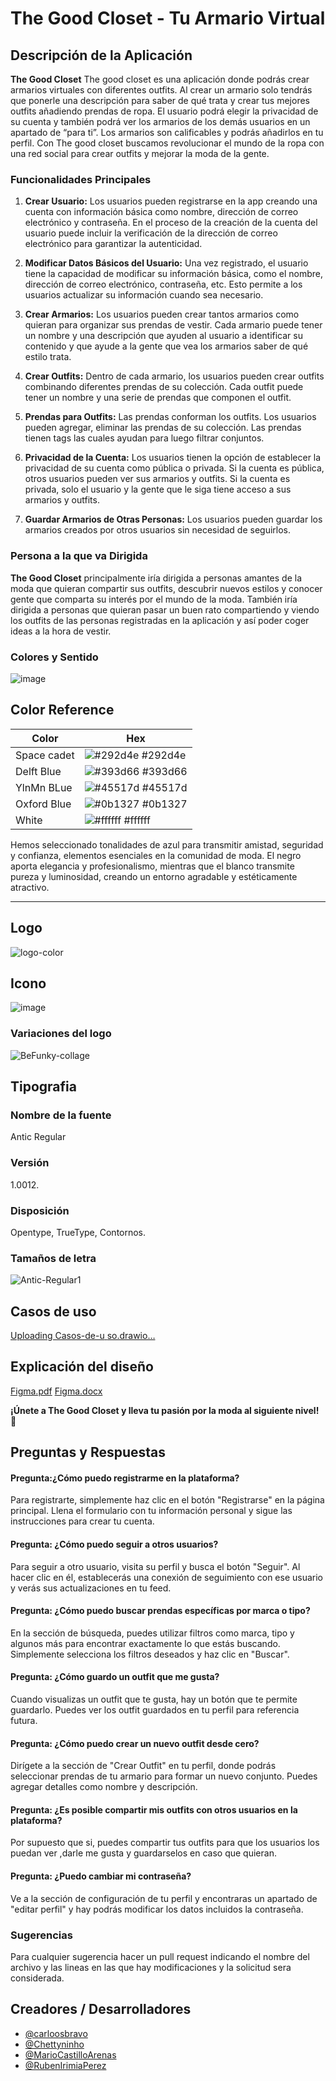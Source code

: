 # The Good Closet - Tu Armario Virtual

## Descripción de la Aplicación

**The Good Closet** The good closet es una aplicación donde podrás crear armarios virtuales con diferentes outfits.
Al crear un armario solo tendrás que ponerle una descripción para saber de qué trata y crear tus mejores outfits añadiendo prendas de ropa.
El usuario podrá elegir la privacidad de su cuenta y también podrá ver los armarios de los demás usuarios en un apartado de “para ti”.
Los armarios son calificables y podrás añadirlos en tu perfil.
Con The good closet buscamos revolucionar el mundo de la ropa con una red social para crear outfits y mejorar la moda de la gente.

### Funcionalidades Principales

1. **Crear Usuario:** Los usuarios pueden registrarse en la app creando una cuenta con información básica como nombre, dirección de correo electrónico y contraseña. En el proceso de la creación de la cuenta del usuario puede incluir la verificación de la dirección de correo electrónico para garantizar la autenticidad.

2. **Modificar Datos Básicos del Usuario:** Una vez registrado, el usuario tiene la capacidad de modificar su información básica, como el nombre, dirección de correo electrónico, contraseña, etc. Esto permite a los usuarios actualizar su información cuando sea necesario.

3. **Crear Armarios:** Los usuarios pueden crear tantos armarios como quieran para organizar sus prendas de vestir. Cada armario puede tener un nombre y una descripción que ayuden al usuario a identificar su contenido y que ayude a la gente que vea los armarios saber de qué estilo trata.

4. **Crear Outfits:** Dentro de cada armario, los usuarios pueden crear outfits combinando diferentes prendas de su colección. Cada outfit puede tener un nombre y una serie de prendas que componen el outfit.
  
5. **Prendas para Outfits:** Las prendas conforman los outfits. Los usuarios pueden agregar, eliminar las prendas de su colección. Las prendas tienen tags las cuales ayudan para luego filtrar conjuntos.

6. **Privacidad de la Cuenta:** Los usuarios tienen la opción de establecer la privacidad de su cuenta como pública o privada. Si la cuenta es pública, otros usuarios pueden ver sus armarios y outfits. Si la cuenta es privada, solo el usuario y la gente que le siga tiene acceso a sus armarios y outfits.

7. **Guardar Armarios de Otras Personas:** Los usuarios pueden guardar los armarios 	creados por otros usuarios sin necesidad de seguirlos.

### Persona a la que va Dirigida

**The Good Closet** principalmente iría dirigida a personas amantes de la moda que quieran compartir sus outfits, descubrir nuevos estilos y conocer gente que comparta su interés por el mundo de la moda.
También iría dirigida a personas que quieran pasar un buen rato compartiendo y viendo los outfits de las personas registradas en la aplicación y así poder coger ideas a la hora de vestir.


### Colores y Sentido
![image](https://github.com/Chettyninho/ClosetLogic/assets/132547532/60ba5141-ad70-4132-b6a3-41646bb9de65)


## Color Reference

| Color             | Hex                                                                |
| ----------------- | ------------------------------------------------------------------ |
| Space cadet | ![#292d4e](https://via.placeholder.com/10/292d4e?text=+) #292d4e |
| Delft Blue | ![#393d66](https://via.placeholder.com/10/393d66?text=+) #393d66 |
| YlnMn BLue | ![#45517d](https://via.placeholder.com/10/45517d?text=+) #45517d |
| Oxford Blue | ![#0b1327](https://via.placeholder.com/10/0b1327?text=+) #0b1327 |
| White | ![#ffffff](https://via.placeholder.com/10/ffffff?text=+) #ffffff |





Hemos seleccionado tonalidades de azul para transmitir amistad, seguridad y confianza, elementos esenciales en la comunidad de moda. El negro aporta elegancia y profesionalismo, mientras que el blanco transmite pureza y luminosidad, creando un entorno agradable y estéticamente atractivo.

---

## Logo
![logo-color](https://github.com/Chettyninho/ClosetLogic/assets/132547532/f4f79357-6857-45f9-b819-65e04ac5ad73)

## Icono
![image](https://github.com/Chettyninho/ClosetLogic/assets/132547532/7fe08bec-fbc7-46b8-a5eb-8945bfea0145)

### Variaciones del logo
![BeFunky-collage](https://github.com/Chettyninho/ClosetLogic/assets/132547532/d3c47529-e8f8-4936-b1ab-90b9ec2762ca)
## Tipografia
### Nombre de la fuente 
  Antic Regular
### Versión
  1.0012.
### Disposición
 Opentype, TrueType, Contornos.
 
### Tamaños de letra
![Antic-Regular1](https://github.com/Chettyninho/ClosetLogic/assets/132547532/e8783c50-e3ee-43df-8803-5f644d85e84c)

## Casos de uso

[Uploading Casos-de-u<mxfile host="app.diagrams.net" modified="2024-01-25T08:50:57.977Z" agent="Mozilla/5.0 (Windows NT 10.0; Win64; x64) AppleWebKit/537.36 (KHTML, like Gecko) Chrome/119.0.0.0 Safari/537.36" etag="p-sM6sgrjpAa8TgMhq0n" version="23.0.1" type="device">
  <diagram name="Página-1" id="vJuelPmkKzQrSOnD5UHj">
    <mxGraphModel dx="1467" dy="792" grid="1" gridSize="10" guides="1" tooltips="1" connect="1" arrows="1" fold="1" page="1" pageScale="1" pageWidth="827" pageHeight="1169" math="0" shadow="0">
      <root>
        <mxCell id="0" />
        <mxCell id="1" parent="0" />
        <mxCell id="TyXlKK2p9FE4LaXy_nsj-1" value="&lt;b&gt;Registro de usuarios.&lt;/b&gt;" style="text;html=1;strokeColor=none;fillColor=none;align=center;verticalAlign=middle;whiteSpace=wrap;rounded=0;" vertex="1" parent="1">
          <mxGeometry x="240" y="20" width="130" height="30" as="geometry" />
        </mxCell>
        <mxCell id="TyXlKK2p9FE4LaXy_nsj-4" style="edgeStyle=orthogonalEdgeStyle;rounded=0;orthogonalLoop=1;jettySize=auto;html=1;entryX=0;entryY=0.5;entryDx=0;entryDy=0;" edge="1" parent="1" source="TyXlKK2p9FE4LaXy_nsj-2" target="TyXlKK2p9FE4LaXy_nsj-3">
          <mxGeometry relative="1" as="geometry" />
        </mxCell>
        <mxCell id="TyXlKK2p9FE4LaXy_nsj-2" value="USUARIO" style="rounded=0;whiteSpace=wrap;html=1;" vertex="1" parent="1">
          <mxGeometry x="80" y="80" width="120" height="60" as="geometry" />
        </mxCell>
        <mxCell id="TyXlKK2p9FE4LaXy_nsj-6" style="edgeStyle=orthogonalEdgeStyle;rounded=0;orthogonalLoop=1;jettySize=auto;html=1;entryX=0;entryY=0.5;entryDx=0;entryDy=0;" edge="1" parent="1" source="TyXlKK2p9FE4LaXy_nsj-3" target="TyXlKK2p9FE4LaXy_nsj-5">
          <mxGeometry relative="1" as="geometry" />
        </mxCell>
        <mxCell id="TyXlKK2p9FE4LaXy_nsj-3" value="&lt;u&gt;API REST&lt;/u&gt;&lt;br&gt;(Post /Usuarios)" style="rounded=0;whiteSpace=wrap;html=1;" vertex="1" parent="1">
          <mxGeometry x="240" y="80" width="120" height="60" as="geometry" />
        </mxCell>
        <mxCell id="TyXlKK2p9FE4LaXy_nsj-5" value="&lt;u&gt;BASE DE DATOS&lt;/u&gt;&lt;br&gt;(Inserta un campo nuevo en la tabla usuarios)" style="rounded=0;whiteSpace=wrap;html=1;" vertex="1" parent="1">
          <mxGeometry x="400" y="80" width="120" height="60" as="geometry" />
        </mxCell>
        <mxCell id="TyXlKK2p9FE4LaXy_nsj-7" value="&lt;b&gt;Verificación de Usuario.&lt;/b&gt;" style="text;html=1;strokeColor=none;fillColor=none;align=center;verticalAlign=middle;whiteSpace=wrap;rounded=0;" vertex="1" parent="1">
          <mxGeometry x="235" y="170" width="150" height="30" as="geometry" />
        </mxCell>
        <mxCell id="TyXlKK2p9FE4LaXy_nsj-11" style="edgeStyle=orthogonalEdgeStyle;rounded=0;orthogonalLoop=1;jettySize=auto;html=1;entryX=0;entryY=0.5;entryDx=0;entryDy=0;" edge="1" parent="1" source="TyXlKK2p9FE4LaXy_nsj-8" target="TyXlKK2p9FE4LaXy_nsj-9">
          <mxGeometry relative="1" as="geometry" />
        </mxCell>
        <mxCell id="TyXlKK2p9FE4LaXy_nsj-8" value="USUARIO" style="rounded=0;whiteSpace=wrap;html=1;" vertex="1" parent="1">
          <mxGeometry x="80" y="220" width="120" height="60" as="geometry" />
        </mxCell>
        <mxCell id="TyXlKK2p9FE4LaXy_nsj-12" style="edgeStyle=orthogonalEdgeStyle;rounded=0;orthogonalLoop=1;jettySize=auto;html=1;entryX=0;entryY=0.5;entryDx=0;entryDy=0;" edge="1" parent="1" source="TyXlKK2p9FE4LaXy_nsj-9" target="TyXlKK2p9FE4LaXy_nsj-10">
          <mxGeometry relative="1" as="geometry" />
        </mxCell>
        <mxCell id="TyXlKK2p9FE4LaXy_nsj-9" value="&lt;u&gt;API REST&lt;/u&gt;&lt;br&gt;(Post /login)" style="rounded=0;whiteSpace=wrap;html=1;" vertex="1" parent="1">
          <mxGeometry x="240" y="220" width="120" height="60" as="geometry" />
        </mxCell>
        <mxCell id="TyXlKK2p9FE4LaXy_nsj-10" value="&lt;u&gt;BASE DE DATOS&lt;/u&gt;&lt;br&gt;(Verifica las credenciales)" style="rounded=0;whiteSpace=wrap;html=1;" vertex="1" parent="1">
          <mxGeometry x="400" y="220" width="120" height="60" as="geometry" />
        </mxCell>
        <mxCell id="TyXlKK2p9FE4LaXy_nsj-13" value="&lt;b&gt;Obtener perfil usuario.&amp;nbsp;&lt;/b&gt;" style="text;html=1;strokeColor=none;fillColor=none;align=center;verticalAlign=middle;whiteSpace=wrap;rounded=0;" vertex="1" parent="1">
          <mxGeometry x="230" y="320" width="150" height="30" as="geometry" />
        </mxCell>
        <mxCell id="TyXlKK2p9FE4LaXy_nsj-18" style="edgeStyle=orthogonalEdgeStyle;rounded=0;orthogonalLoop=1;jettySize=auto;html=1;entryX=0;entryY=0.5;entryDx=0;entryDy=0;" edge="1" parent="1" source="TyXlKK2p9FE4LaXy_nsj-19" target="TyXlKK2p9FE4LaXy_nsj-21">
          <mxGeometry relative="1" as="geometry" />
        </mxCell>
        <mxCell id="TyXlKK2p9FE4LaXy_nsj-19" value="USUARIO&lt;br&gt;(verificado)" style="rounded=0;whiteSpace=wrap;html=1;" vertex="1" parent="1">
          <mxGeometry x="80" y="360" width="120" height="60" as="geometry" />
        </mxCell>
        <mxCell id="TyXlKK2p9FE4LaXy_nsj-20" style="edgeStyle=orthogonalEdgeStyle;rounded=0;orthogonalLoop=1;jettySize=auto;html=1;entryX=0;entryY=0.5;entryDx=0;entryDy=0;" edge="1" parent="1" source="TyXlKK2p9FE4LaXy_nsj-21" target="TyXlKK2p9FE4LaXy_nsj-22">
          <mxGeometry relative="1" as="geometry" />
        </mxCell>
        <mxCell id="TyXlKK2p9FE4LaXy_nsj-21" value="&lt;u&gt;API REST&lt;/u&gt;&lt;br&gt;(Get /usuarios(id))" style="rounded=0;whiteSpace=wrap;html=1;" vertex="1" parent="1">
          <mxGeometry x="240" y="360" width="120" height="60" as="geometry" />
        </mxCell>
        <mxCell id="TyXlKK2p9FE4LaXy_nsj-22" value="&lt;u&gt;BASE DE DATOS&lt;/u&gt;&lt;br&gt;(Obtener la información del usuario)" style="rounded=0;whiteSpace=wrap;html=1;" vertex="1" parent="1">
          <mxGeometry x="400" y="360" width="120" height="60" as="geometry" />
        </mxCell>
        <mxCell id="TyXlKK2p9FE4LaXy_nsj-23" style="edgeStyle=orthogonalEdgeStyle;rounded=0;orthogonalLoop=1;jettySize=auto;html=1;entryX=0;entryY=0.5;entryDx=0;entryDy=0;" edge="1" parent="1" source="TyXlKK2p9FE4LaXy_nsj-24" target="TyXlKK2p9FE4LaXy_nsj-26">
          <mxGeometry relative="1" as="geometry" />
        </mxCell>
        <mxCell id="TyXlKK2p9FE4LaXy_nsj-24" value="USUARIO&lt;br&gt;(verificado)" style="rounded=0;whiteSpace=wrap;html=1;" vertex="1" parent="1">
          <mxGeometry x="80" y="500" width="120" height="60" as="geometry" />
        </mxCell>
        <mxCell id="TyXlKK2p9FE4LaXy_nsj-25" style="edgeStyle=orthogonalEdgeStyle;rounded=0;orthogonalLoop=1;jettySize=auto;html=1;entryX=0;entryY=0.5;entryDx=0;entryDy=0;" edge="1" parent="1" source="TyXlKK2p9FE4LaXy_nsj-26" target="TyXlKK2p9FE4LaXy_nsj-27">
          <mxGeometry relative="1" as="geometry" />
        </mxCell>
        <mxCell id="TyXlKK2p9FE4LaXy_nsj-26" value="&lt;u&gt;API REST&lt;/u&gt;&lt;br&gt;(Post /seguidores)" style="rounded=0;whiteSpace=wrap;html=1;" vertex="1" parent="1">
          <mxGeometry x="240" y="500" width="120" height="60" as="geometry" />
        </mxCell>
        <mxCell id="TyXlKK2p9FE4LaXy_nsj-27" value="&lt;u&gt;BASE DE DATOS&lt;/u&gt;&lt;br&gt;(Inserta un campo nuevo en la tabla seguidores)" style="rounded=0;whiteSpace=wrap;html=1;" vertex="1" parent="1">
          <mxGeometry x="400" y="500" width="120" height="60" as="geometry" />
        </mxCell>
        <mxCell id="TyXlKK2p9FE4LaXy_nsj-28" value="&lt;b&gt;Seguir a otro usuario.&lt;/b&gt;" style="text;html=1;strokeColor=none;fillColor=none;align=center;verticalAlign=middle;whiteSpace=wrap;rounded=0;" vertex="1" parent="1">
          <mxGeometry x="230" y="450" width="150" height="30" as="geometry" />
        </mxCell>
        <mxCell id="TyXlKK2p9FE4LaXy_nsj-29" value="&lt;b&gt;Crear outfit.&lt;/b&gt;" style="text;html=1;strokeColor=none;fillColor=none;align=center;verticalAlign=middle;whiteSpace=wrap;rounded=0;" vertex="1" parent="1">
          <mxGeometry x="220" y="600" width="150" height="30" as="geometry" />
        </mxCell>
        <mxCell id="TyXlKK2p9FE4LaXy_nsj-30" style="edgeStyle=orthogonalEdgeStyle;rounded=0;orthogonalLoop=1;jettySize=auto;html=1;entryX=0;entryY=0.5;entryDx=0;entryDy=0;" edge="1" parent="1" source="TyXlKK2p9FE4LaXy_nsj-31" target="TyXlKK2p9FE4LaXy_nsj-33">
          <mxGeometry relative="1" as="geometry" />
        </mxCell>
        <mxCell id="TyXlKK2p9FE4LaXy_nsj-31" value="USUARIO&lt;br&gt;(verificado)" style="rounded=0;whiteSpace=wrap;html=1;" vertex="1" parent="1">
          <mxGeometry x="80" y="640" width="120" height="60" as="geometry" />
        </mxCell>
        <mxCell id="TyXlKK2p9FE4LaXy_nsj-32" style="edgeStyle=orthogonalEdgeStyle;rounded=0;orthogonalLoop=1;jettySize=auto;html=1;entryX=0;entryY=0.5;entryDx=0;entryDy=0;" edge="1" parent="1" source="TyXlKK2p9FE4LaXy_nsj-33" target="TyXlKK2p9FE4LaXy_nsj-34">
          <mxGeometry relative="1" as="geometry" />
        </mxCell>
        <mxCell id="TyXlKK2p9FE4LaXy_nsj-33" value="&lt;u&gt;API REST&lt;/u&gt;&lt;br&gt;(Post /outfits)" style="rounded=0;whiteSpace=wrap;html=1;" vertex="1" parent="1">
          <mxGeometry x="240" y="640" width="120" height="60" as="geometry" />
        </mxCell>
        <mxCell id="TyXlKK2p9FE4LaXy_nsj-34" value="&lt;u&gt;BASE DE DATOS&lt;/u&gt;&lt;br&gt;(Inserta un campo nuevo en la tabla outfit, asocia las prendas usando la tabla prenda_outfit)" style="rounded=0;whiteSpace=wrap;html=1;" vertex="1" parent="1">
          <mxGeometry x="400" y="625" width="180" height="90" as="geometry" />
        </mxCell>
        <mxCell id="TyXlKK2p9FE4LaXy_nsj-35" value="&lt;b&gt;Buscar prendas por etiqueta&lt;/b&gt;" style="text;html=1;strokeColor=none;fillColor=none;align=center;verticalAlign=middle;whiteSpace=wrap;rounded=0;" vertex="1" parent="1">
          <mxGeometry x="230" y="760" width="150" height="30" as="geometry" />
        </mxCell>
        <mxCell id="TyXlKK2p9FE4LaXy_nsj-36" style="edgeStyle=orthogonalEdgeStyle;rounded=0;orthogonalLoop=1;jettySize=auto;html=1;entryX=0;entryY=0.5;entryDx=0;entryDy=0;" edge="1" parent="1" source="TyXlKK2p9FE4LaXy_nsj-37" target="TyXlKK2p9FE4LaXy_nsj-39">
          <mxGeometry relative="1" as="geometry" />
        </mxCell>
        <mxCell id="TyXlKK2p9FE4LaXy_nsj-37" value="USUARIO&lt;br&gt;(verificado)" style="rounded=0;whiteSpace=wrap;html=1;" vertex="1" parent="1">
          <mxGeometry x="80" y="830" width="120" height="60" as="geometry" />
        </mxCell>
        <mxCell id="TyXlKK2p9FE4LaXy_nsj-38" style="edgeStyle=orthogonalEdgeStyle;rounded=0;orthogonalLoop=1;jettySize=auto;html=1;entryX=0;entryY=0.5;entryDx=0;entryDy=0;" edge="1" parent="1" source="TyXlKK2p9FE4LaXy_nsj-39" target="TyXlKK2p9FE4LaXy_nsj-40">
          <mxGeometry relative="1" as="geometry">
            <mxPoint x="470" y="1050" as="targetPoint" />
          </mxGeometry>
        </mxCell>
        <mxCell id="TyXlKK2p9FE4LaXy_nsj-39" value="&lt;u&gt;API REST&lt;/u&gt;&lt;br&gt;(Get /prenda?tags={nombre_etiqueta)" style="rounded=0;whiteSpace=wrap;html=1;" vertex="1" parent="1">
          <mxGeometry x="240" y="830" width="120" height="60" as="geometry" />
        </mxCell>
        <mxCell id="TyXlKK2p9FE4LaXy_nsj-40" value="&lt;u&gt;BASE DE DATOS&lt;/u&gt;&lt;br&gt;(Busca en la tabla prenda , las prendas que tengan esa etiqueta y las saca)" style="rounded=0;whiteSpace=wrap;html=1;" vertex="1" parent="1">
          <mxGeometry x="400" y="815" width="180" height="90" as="geometry" />
        </mxCell>
        <mxCell id="TyXlKK2p9FE4LaXy_nsj-42" value="&lt;b&gt;Crear prenda.&lt;/b&gt;" style="text;html=1;strokeColor=none;fillColor=none;align=center;verticalAlign=middle;whiteSpace=wrap;rounded=0;" vertex="1" parent="1">
          <mxGeometry x="220" y="930" width="150" height="30" as="geometry" />
        </mxCell>
        <mxCell id="TyXlKK2p9FE4LaXy_nsj-43" style="edgeStyle=orthogonalEdgeStyle;rounded=0;orthogonalLoop=1;jettySize=auto;html=1;entryX=0;entryY=0.5;entryDx=0;entryDy=0;" edge="1" parent="1" source="TyXlKK2p9FE4LaXy_nsj-44" target="TyXlKK2p9FE4LaXy_nsj-46">
          <mxGeometry relative="1" as="geometry" />
        </mxCell>
        <mxCell id="TyXlKK2p9FE4LaXy_nsj-44" value="USUARIO&lt;br&gt;(verificado)" style="rounded=0;whiteSpace=wrap;html=1;" vertex="1" parent="1">
          <mxGeometry x="80" y="995" width="120" height="60" as="geometry" />
        </mxCell>
        <mxCell id="TyXlKK2p9FE4LaXy_nsj-45" style="edgeStyle=orthogonalEdgeStyle;rounded=0;orthogonalLoop=1;jettySize=auto;html=1;entryX=0;entryY=0.5;entryDx=0;entryDy=0;" edge="1" parent="1" source="TyXlKK2p9FE4LaXy_nsj-46" target="TyXlKK2p9FE4LaXy_nsj-47">
          <mxGeometry relative="1" as="geometry" />
        </mxCell>
        <mxCell id="TyXlKK2p9FE4LaXy_nsj-46" value="&lt;u&gt;API REST&lt;/u&gt;&lt;br&gt;(Post /prenda)" style="rounded=0;whiteSpace=wrap;html=1;" vertex="1" parent="1">
          <mxGeometry x="240" y="995" width="120" height="60" as="geometry" />
        </mxCell>
        <mxCell id="TyXlKK2p9FE4LaXy_nsj-47" value="&lt;u&gt;BASE DE DATOS&lt;/u&gt;&lt;br&gt;(Inserta un campo nuevo en la tabla prenda)" style="rounded=0;whiteSpace=wrap;html=1;" vertex="1" parent="1">
          <mxGeometry x="400" y="980" width="180" height="90" as="geometry" />
        </mxCell>
      </root>
    </mxGraphModel>
  </diagram>
</mxfile>
so.drawio…]()


## Explicación del diseño

[Figma.pdf](https://github.com/Chettyninho/ClosetLogic/files/14076209/Figma.pdf)
[Figma.docx](https://github.com/Chettyninho/ClosetLogic/files/14076222/Figma.docx)



**¡Únete a The Good Closet y lleva tu pasión por la moda al siguiente nivel!** 🌟

## Preguntas y Respuestas

#### Pregunta:¿Cómo puedo registrarme en la plataforma?

Para registrarte, simplemente haz clic en el botón "Registrarse" en la página principal. Llena el formulario con tu información personal y sigue las instrucciones para crear tu cuenta.

#### Pregunta: ¿Cómo puedo seguir a otros usuarios?

Para seguir a otro usuario, visita su perfil y busca el botón "Seguir". Al hacer clic en él, establecerás una conexión de seguimiento con ese usuario y verás sus actualizaciones en tu feed.

#### Pregunta: ¿Cómo puedo buscar prendas específicas por marca o tipo?

En la sección de búsqueda, puedes utilizar filtros como marca, tipo y algunos más para encontrar exactamente lo que estás buscando. Simplemente selecciona los filtros deseados y haz clic en "Buscar".

#### Pregunta: ¿Cómo guardo un outfit que me gusta?

Cuando visualizas un outfit que te gusta, hay un botón que te permite guardarlo. Puedes ver los outfit guardados en tu perfil para referencia futura.

#### Pregunta: ¿Cómo puedo crear un nuevo outfit desde cero?

Dirígete a la sección de "Crear Outfit" en tu perfil, donde podrás seleccionar prendas de tu armario para formar un nuevo conjunto. Puedes agregar detalles como nombre y descripción.
 
#### Pregunta: ¿Es posible compartir mis outfits con otros usuarios en la plataforma?

Por supuesto que si, puedes compartir tus outfits para que los usuarios los puedan ver ,darle me gusta y guardarselos en caso que quieran.


#### Pregunta: ¿Puedo cambiar mi contraseña?

Ve a la sección de configuración de tu perfil y encontraras un apartado de "editar perfil" y hay podrás modificar los datos incluidos la contraseña.

### Sugerencias

Para cualquier sugerencia hacer un pull request indicando el nombre del archivo y las lineas en las que hay modificaciones y la solicitud sera considerada.


## Creadores / Desarrolladores
- [@carloosbravo](https://www.github.com/carloosbravo)
- [@Chettyninho](https://www.github.com/Chettyninho)
- [@MarioCastilloArenas](https://www.github.com/MarioCastilloArenas)
- [@RubenIrimiaPerez](https://www.github.com/RubenIrimiaPerez)
